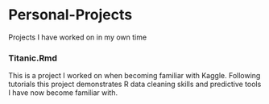 # Personal-Projects
Projects I have worked on in my own time

### Titanic.Rmd

This is a project I worked on when becoming familiar with Kaggle. Following tutorials this project demonstrates R data cleaning skills and predictive tools I have now become familiar with.
